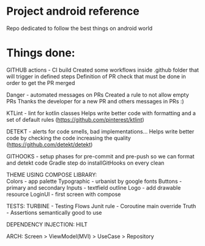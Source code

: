# Project android reference

Repo dedicated to follow the best things on android world

# Things done:
  GITHUB actions - CI build
    Created some workflows inside .github folder that will trigger in defined steps
    Definition of PR check that must be done in order to get the PR merged
  
  Danger - automated messages on PRs
    Created a rule to not allow empty PRs
    Thanks the developer for a new PR and others messages in PRs :)

  KTLint - lint for kotlin classes
    Helps write better code with formatting and a set of default rules (https://github.com/pinterest/ktlint)   

  DETEKT - alerts for code smells, bad implementations...
    Helps write better code by checking the code increasing the quality (https://github.com/detekt/detekt)
  
  GITHOOKS - setup phases for pre-commit and pre-push so we can format and detekt code
    Gradle step do installGitHooks on every clean
  
  THEME USING COMPOSE LIBRARY:  
    Colors - app palette 
    Typographic - urbanist by google fonts
    Buttons - primary and secondary
    Inputs - textfield outline
    Logo - add drawable resource
    LoginUI - first screen with compose

  TESTS:
    TURBINE - Testing Flows
    Junit rule - Coroutine main override
    Truth - Assertions semantically good to use

  DEPENDENCY INJECTION:
    HILT

  ARCH:
    Screen > ViewModel(MVI) > UseCase > Repository

    

    